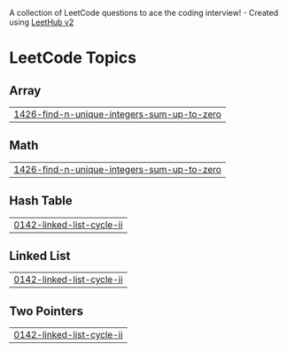 A collection of LeetCode questions to ace the coding interview! - Created using [LeetHub v2](https://github.com/arunbhardwaj/LeetHub-2.0)
<!---LeetCode Topics Start-->
# LeetCode Topics
## Array
|  |
| ------- |
| [1426-find-n-unique-integers-sum-up-to-zero](https://github.com/Snehadhanda/LeetCode/tree/master/1426-find-n-unique-integers-sum-up-to-zero) |
## Math
|  |
| ------- |
| [1426-find-n-unique-integers-sum-up-to-zero](https://github.com/Snehadhanda/LeetCode/tree/master/1426-find-n-unique-integers-sum-up-to-zero) |
## Hash Table
|  |
| ------- |
| [0142-linked-list-cycle-ii](https://github.com/Snehadhanda/LeetCode/tree/master/0142-linked-list-cycle-ii) |
## Linked List
|  |
| ------- |
| [0142-linked-list-cycle-ii](https://github.com/Snehadhanda/LeetCode/tree/master/0142-linked-list-cycle-ii) |
## Two Pointers
|  |
| ------- |
| [0142-linked-list-cycle-ii](https://github.com/Snehadhanda/LeetCode/tree/master/0142-linked-list-cycle-ii) |
<!---LeetCode Topics End-->